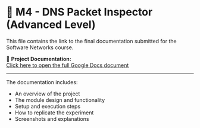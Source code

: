 # 📘 M4 - DNS Packet Inspector (Advanced Level)

This file contains the link to the final documentation submitted for the Software Networks course.

📝 **Project Documentation:**  
[Click here to open the full Google Docs document](https://docs.google.com/document/d/1xJmx__41-jE3nB33xVKHVjZk0PoBeBklJEaJBEXsb90/edit?usp=sharing)

---

The documentation includes:

- An overview of the project
- The module design and functionality
- Setup and execution steps
- How to replicate the experiment
- Screenshots and explanations

